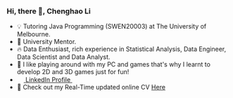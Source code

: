 

### Hi, there 👋, Chenghao Li

- 💡 Tutoring Java Programming (SWEN20003) at The University of Melbourne.
- 🌱 University Mentor. 
- 🔥 Data Enthusiast, rich experience in Statistical Analysis, Data Engineer, Data Scientist and Data Analyst.
- 💬 I like playing around with my PC and games that's why I learnt to develop 2D and 3D games just for fun!
- <img src="https://beloservice.files.wordpress.com/2016/03/herrmans-linkedin-logo-500x500.png" 
width="15" height="15"/><a href="https://www.linkedin.com/in/chenghao-li-108470161/"> ‏‏‎ LinkedIn Profile‎‏‏‎ ‎‏‏‎</a>
- :bookmark_tabs: Check out my Real-Time updated online CV [Here](https://www.overleaf.com/read/fqmtsxppnhgq)

